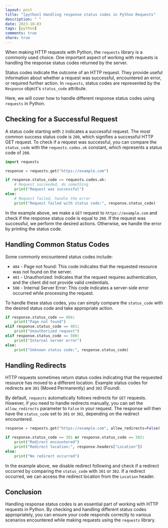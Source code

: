 ```yaml
---
layout: post
title: "[python] Handling response status codes in Python Requests"
description: " "
date: 2023-10-03
tags: [python]
comments: true
share: true
---
```


When making HTTP requests with Python, the `requests` library is a commonly used choice. One important aspect of working with requests is handling the response status codes returned by the server.

Status codes indicate the outcome of an HTTP request. They provide useful information about whether a request was successful, encountered an error, or required further action. In `requests`, status codes are represented by the `Response` object's `status_code` attribute.

Here, we will cover how to handle different response status codes using `requests` in Python.

## Checking for a Successful Request

A status code starting with `2` indicates a successful request. The most common success status code is `200`, which signifies a successful HTTP GET request. To check if a request was successful, you can compare the `status_code` with the `requests.codes.ok` constant, which represents a status code of `200`.

```python
import requests

response = requests.get("https://example.com")

if response.status_code == requests.codes.ok:
    # Request succeeded, do something
    print("Request was successful")
else:
    # Request failed, handle the error
    print("Request failed with status code:", response.status_code)
```

In the example above, we make a `GET` request to `https://example.com` and check if the response status code is equal to `200`. If the request was successful, we perform the desired actions. Otherwise, we handle the error by printing the status code.

## Handling Common Status Codes

Some commonly encountered status codes include:

- `404` - Page not found: This code indicates that the requested resource was not found on the server.
- `401` - Unauthorized: Indicates that the request requires authentication, and the client did not provide valid credentials.
- `500` - Internal Server Error: This code indicates a server-side error occurred while processing the request.

To handle these status codes, you can simply compare the `status_code` with the desired status code and take appropriate action.

```python
if response.status_code == 404:
    print("Page not found")
elif response.status_code == 401:
    print("Unauthorized request")
elif response.status_code == 500:
    print("Internal server error")
else:
    print("Unknown status code:", response.status_code)
```

## Handling Redirects

HTTP requests sometimes return status codes indicating that the requested resource has moved to a different location. Example status codes for redirects are `301` (Moved Permanently) and `302` (Found).

By default, `requests` automatically follows redirects for `GET` requests. However, if you need to handle redirects manually, you can set the `allow_redirects` parameter to `False` in your request. The response will then have the `status_code` set to `301` or `302`, depending on the redirect encountered.

```python
response = requests.get("https://example.com", allow_redirects=False)

if response.status_code == 301 or response.status_code == 302:
    print("Redirect encountered")
    print("Redirect location:", response.headers["Location"])
else:
    print("No redirect occurred")
```

In the example above, we disable redirect following and check if a redirect occurred by comparing the `status_code` with `301` or `302`. If a redirect occurred, we can access the redirect location from the `Location` header.

## Conclusion

Handling response status codes is an essential part of working with HTTP requests in Python. By checking and handling different status codes appropriately, you can ensure your code responds correctly to various scenarios encountered while making requests using the `requests` library.